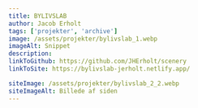 ```yaml
---
title: BYLIVSLAB
author: Jacob Erholt
tags: ['projekter', 'archive']
image: /assets/projekter/bylivslab_1.webp
imageAlt: Snippet
description:
linkToGithub: https://github.com/JHErholt/scenery
linkToSite: https://bylivslab-jerholt.netlify.app/

siteImage: /assets/projekter/bylivslab_2_2.webp
siteImageAlt: Billede af siden
---
```

<p></p>

<p></p>

<p></p>
